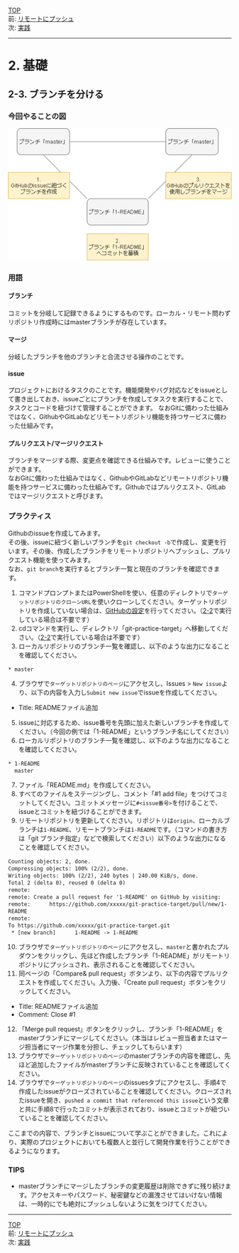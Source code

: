 [TOP](../README.md)   
前: [リモートにプッシュ](./remote-push.md)  
次: [実践](./basic-practice.md)  

---

# 2. 基礎
## 2-3. ブランチを分ける
### 今回やることの図

![](../assets/branch.drawio.png)

### 用語
#### ブランチ
コミットを分岐して記録できるようにするものです。ローカル・リモート問わずリポジトリ作成時にはmasterブランチが存在しています。

#### マージ
分岐したブランチを他のブランチと合流させる操作のことです。

#### issue
プロジェクトにおけるタスクのことです。機能開発やバグ対応などをissueとして書き出しておき、issueごとにブランチを作成してタスクを実行することで、タスクとコードを紐づけて管理することができます。
なおGitに備わった仕組みではなく、GithubやGitLabなどリモートリポジトリ機能を持つサービスに備わった仕組みです。  

#### プルリクエスト/マージリクエスト
ブランチをマージする際、変更点を確認できる仕組みです。レビューに使うことができます。  
なおGitに備わった仕組みではなく、GithubやGitLabなどリモートリポジトリ機能を持つサービスに備わった仕組みです。Githubではプルリクエスト、GitLabではマージリクエストと呼びます。

### プラクティス

Githubのissueを作成してみます。  
その後、issueに紐づく新しいブランチを`git checkout -b`で作成し、変更を行います。その後、作成したブランチをリモートリポジトリへプッシュし、プルリクエスト機能を使ってみます。  
なお、`git branch`を実行するとブランチ一覧と現在のブランチを確認できます。  

1. コマンドプロンプトまたはPowerShellを使い、任意のディレクトリで`ターゲットリポジトリのクローンURL`を使いクローンしてください。ターゲットリポジトリを作成していない場合は、[GitHubの設定](../preparation/github.md)を行ってください。（[2-2](#2-2-リモートにプッシュ)で実行している場合は不要です）
2. cdコマンドを実行し、ディレクトリ「git-practice-target」へ移動してください。（[2-2](#2-2-リモートにプッシュ)で実行している場合は不要です）
3. ローカルリポジトリのブランチ一覧を確認し、以下のような出力になることを確認してください。
```
* master
```
4. ブラウザで`ターゲットリポジトリのページ`にアクセスし、Issues > `New issue`より、以下の内容を入力し`Submit new issue`でissueを作成してください。
- Title: READMEファイル追加
5. issueに対応するため、issue番号を先頭に加えた新しいブランチを作成してください。（今回の例では「1-README」というブランチ名にしてください）
6. ローカルリポジトリのブランチ一覧を確認し、以下のような出力になることを確認してください。
```
* 1-README
  master
```
7. ファイル「README.md」を作成してください。
8. すべてのファイルをステージングし、コメント「#1 add file」をつけてコミットしてください。コミットメッセージに`#<issue番号>`を付けることで、issueとコミットを紐づけることができます。
9. リモートリポジトリを更新してください。リポジトリは`origin`、ローカルブランチは`1-README`、リモートブランチは`1-README`です。（コマンドの書き方は「git ブランチ指定」などで検索してください）以下のような出力になることを確認してください。
```
Counting objects: 2, done.
Compressing objects: 100% (2/2), done.
Writing objects: 100% (2/2), 240 bytes | 240.00 KiB/s, done.
Total 2 (delta 0), reused 0 (delta 0)
remote: 
remote: Create a pull request for '1-README' on GitHub by visiting:
remote:      https://github.com/xxxxx/git-practice-target/pull/new/1-README
remote: 
To https://github.com/xxxxx/git-practice-target.git
 * [new branch]      1-README -> 1-README
```
10. ブラウザで`ターゲットリポジトリのページ`にアクセスし、`master`と書かれたプルダウンをクリックし、先ほど作成したブランチ「1-README」がリモートリポジトリにプッシュされ、表示されることを確認してください。
11. 同ページの「Compare& pull request」ボタンより、以下の内容でプルリクエストを作成してください。入力後、「Create pull request」ボタンをクリックしてください。 
- Title: READMEファイル追加
- Comment: Close #1
12. 「Merge pull request」ボタンをクリックし、ブランチ「1-README」をmasterブランチにマージしてください。（本当はレビュー担当者またはマージ担当者にマージ作業を分担し、チェックしてもらいます）
13. ブラウザで`ターゲットリポジトリのページ`のmasterブランチの内容を確認し、先ほど追加したファイルがmasterブランチに反映されていることを確認してください。
14. ブラウザで`ターゲットリポジトリのページ`のissuesタブにアクセスし、手順4で作成したissueがクローズされていることを確認してください。クローズされたissueを開き、`pushed a commit that referenced this issue`という文章と共に手順8で行ったコミットが表示されており、issueとコミットが紐づいていることを確認してください。

ここまでの内容で、ブランチとissueについて学ぶことができました。これにより、実際のプロジェクトにおいても複数人と並行して開発作業を行うことができるようになります。  

### TIPS
- masterブランチにマージしたブランチの変更履歴は削除できずに残り続けます。アクセスキーやパスワード、秘密鍵などの漏洩させてはいけない情報は、一時的にでも絶対にプッシュしないように気をつけてください。

--- 

[TOP](../README.md)   
前: [リモートにプッシュ](./remote-push.md)  
次: [実践](./basic-practice.md)  